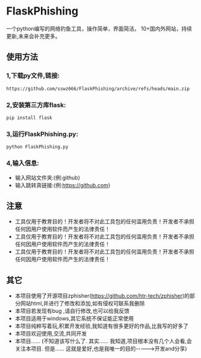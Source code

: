 # FlaskPhishing
一个python编写的网络钓鱼工具，操作简单，界面简洁。 
10+国内外网站，持续更新,未来会补充更多。 


## 使用方法

### 1,下载py文件,链接:
```
https://github.com/sswz666/FlaskPhishing/archive/refs/heads/main.zip
```

### 2,安装第三方库flask:
```
pip install flask
```

### 3,运行FlaskPhishing.py:
```
python FlaskPhishing.py
```

### 4,输入信息:
- 输入网站文件夹:(例:github)
- 输入跳转真链接:(例:https://github.com)


## 注意
- 工具仅用于教育目的！开发者将不对此工具包的任何滥用负责！开发者不承担任何因用户使用软件而产生的法律责任！
- 工具仅用于教育目的！开发者将不对此工具包的任何滥用负责！开发者不承担任何因用户使用软件而产生的法律责任！
- 工具仅用于教育目的！开发者将不对此工具包的任何滥用负责！开发者不承担任何因用户使用软件而产生的法律责任！


## 其它
- 本项目使用了开源项目zphisher(https://github.com/htr-tech/zphisher)的部分网站html,并进行了修改和添加,如有侵权可联系我删除
- 本项目若发现有bug ,请自行修改,也可以给我反馈
- 本项目适用于windows,其它系统不保证能正常使用
- 本项目纯粹写着玩,积累开发经验,我知道有很多更好的作品,比我写的好多了
- 本项目欢迎使用,交流,共同开发
- 本项目...... (不知道该写什么了.
                其实......
                我知道,项目根本没有几个人会看,会关注本项目.
                但是......
                这就是爱好,也是我唯一的目的----->开发and分享)
